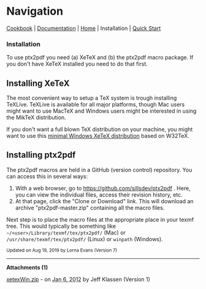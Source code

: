 # Navigation

[Cookbook](../cookbook/README.md) | [Documentation](../documentation/README.md) | [Home](../home/README.md)  | Installation | [Quick Start](../quick-start/README.md)


### Installation
To use ptx2pdf you need (a) XeTeX and (b) the ptx2pdf macro package. If you don't have XeTeX installed you need to do that first.  

## <a name="TOC-Installing-XeTeX">Installing XeTeX</a>

<a name="TOC-Installing-XeTeX">The most convenient way to setup a TeX system is trough installing TeXLive. TeXLive is available for all major platforms, though Mac users might want to use MacTeX and Windows users might be interested in using the MikTeX distribution.  

If you don't want a full blown TeX distribution on your machine, you might want to use this</a> [minimal Windows XeTeX distribution](../installation/xetexWin.zip?attredirects=0/index.html) based on W32TeX.  

## <a name="TOC-Installing-ptx2pdf">Installing ptx2pdf</a>

<a name="TOC-Installing-ptx2pdf">The ptx2pdf macros are held in a GitHub (version control) repository. You can access this in several ways:  

1.  With a web browser, go to https://github.com/sillsdev/ptx2pdf . Here, you can view the individual files, access their revision history, etc.
2.  At that page, click the "Clone or Download" link. This will download an archive "ptx2pdf-master.zip" containing all the macro files.

Next step is to place the macro files at the appropriate place in your texmf tree. This would typically be something like ```~/<user>/Library/texmf/tex/ptx2pdf/``` (Mac) or ```/usr/share/texmf/tex/ptx2pdf/``` (Linux) or ```winpath``` (Windows).  
</a>

<a name="TOC-Installing-ptx2pdf"></a></td>


<small>Updated on Aug 19, 2019 by <span class="author"><span class="vcard">Lorna Evans</span> </span>(Version <span class="sites:revision">7</span>)</small>  

* * *

**Attachments (1)**  

[xetexWin.zip](xetexWin.zip) - on <abbr class="updated" title="2012-01-06T16:27:39.025Z">Jan 6, 2012</abbr> by <span class="author"><span class="vcard">Jeff Klassen</span> </span>(Version <span class="sites:revision">1</span>)


